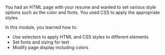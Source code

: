 You had an HTML page with your resume and wanted to set various style options such as the color and fonts. You used CSS to apply the appropriate styles.

In this module, you learned how to:

- Use selectors to apply HTML and CSS styles to different elements
- Set fonts and sizing for text
- Modify page display including colors
